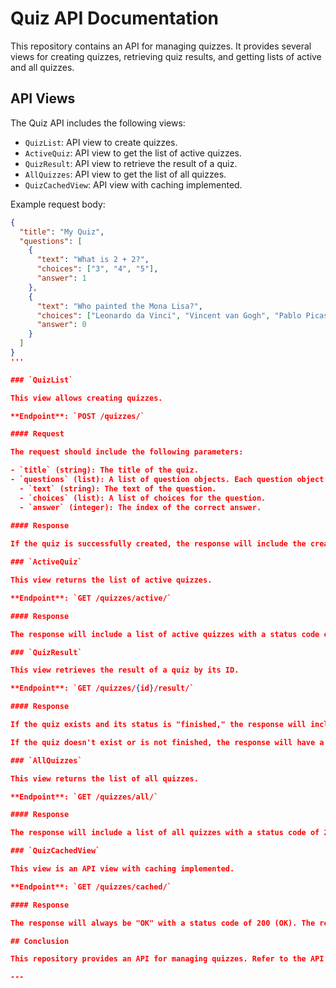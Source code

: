 # Quiz API Documentation

This repository contains an API for managing quizzes. It provides several views for creating quizzes, retrieving quiz results, and getting lists of active and all quizzes.

## API Views

The Quiz API includes the following views:

- `QuizList`: API view to create quizzes.
- `ActiveQuiz`: API view to get the list of active quizzes.
- `QuizResult`: API view to retrieve the result of a quiz.
- `AllQuizzes`: API view to get the list of all quizzes.
- `QuizCachedView`: API view with caching implemented.

Example request body:

```json
{
  "title": "My Quiz",
  "questions": [
    {
      "text": "What is 2 + 2?",
      "choices": ["3", "4", "5"],
      "answer": 1
    },
    {
      "text": "Who painted the Mona Lisa?",
      "choices": ["Leonardo da Vinci", "Vincent van Gogh", "Pablo Picasso"],
      "answer": 0
    }
  ]
}
'''

### `QuizList`

This view allows creating quizzes.

**Endpoint**: `POST /quizzes/`

#### Request

The request should include the following parameters:

- `title` (string): The title of the quiz.
- `questions` (list): A list of question objects. Each question object should include:
  - `text` (string): The text of the question.
  - `choices` (list): A list of choices for the question.
  - `answer` (integer): The index of the correct answer.
 
#### Response

If the quiz is successfully created, the response will include the created quiz object with a status code of 201 (Created).

### `ActiveQuiz`

This view returns the list of active quizzes.

**Endpoint**: `GET /quizzes/active/`

#### Response

The response will include a list of active quizzes with a status code of 200 (OK).

### `QuizResult`

This view retrieves the result of a quiz by its ID.

**Endpoint**: `GET /quizzes/{id}/result/`

#### Response

If the quiz exists and its status is "finished," the response will include the result of the quiz. The result will be a JSON object with the `rightAnswer` field indicating the correct answer.

If the quiz doesn't exist or is not finished, the response will have a status code of 404 (Not Found).

### `AllQuizzes`

This view returns the list of all quizzes.

**Endpoint**: `GET /quizzes/all/`

#### Response

The response will include a list of all quizzes with a status code of 200 (OK).

### `QuizCachedView`

This view is an API view with caching implemented.

**Endpoint**: `GET /quizzes/cached/`

#### Response

The response will always be "OK" with a status code of 200 (OK). The response is cached for 60 seconds to improve performance.

## Conclusion

This repository provides an API for managing quizzes. Refer to the API views documentation for detailed information on how to interact with the API.

---
